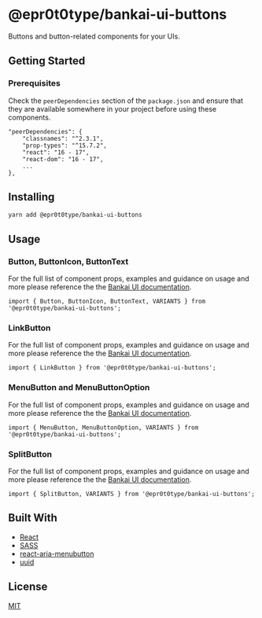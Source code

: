 # @epr0t0type/bankai-ui-buttons
Buttons and button-related components for your UIs.

## Getting Started

### Prerequisites
Check the `peerDependencies` section of the `package.json` and ensure that they are available somewhere in your project before using these components.

```
"peerDependencies": {
    "classnames": "^2.3.1",
    "prop-types": "^15.7.2",
    "react": "16 - 17",
    "react-dom": "16 - 17",
    ...
},
```

## Installing
```
yarn add @epr0t0type/bankai-ui-buttons
```

## Usage

### Button, ButtonIcon, ButtonText
For the full list of component props, examples and guidance on usage and more please reference the the [Bankai UI documentation](https://bankai-ui.com/?path=/story/components-buttons--button-story).

```
import { Button, ButtonIcon, ButtonText, VARIANTS } from '@epr0t0type/bankai-ui-buttons';
```

### LinkButton
For the full list of component props, examples and guidance on usage and more please reference the the [Bankai UI documentation](https://bankai-ui.com/?path=/story/components-buttons--link-button-story).

```
import { LinkButton } from '@epr0t0type/bankai-ui-buttons';
```

### MenuButton and MenuButtonOption
For the full list of component props, examples and guidance on usage and more please reference the the [Bankai UI documentation](https://bankai-ui.com/?path=/story/components-buttons--menu-button-story).

```
import { MenuButton, MenuButtonOption, VARIANTS } from '@epr0t0type/bankai-ui-buttons';
```

### SplitButton
For the full list of component props, examples and guidance on usage and more please reference the the [Bankai UI documentation](https://bankai-ui.com/?path=/story/components-buttons--split-button-story).

```
import { SplitButton, VARIANTS } from '@epr0t0type/bankai-ui-buttons';
```

## Built With
* [React](https://github.com/facebook/react)
* [SASS](https://github.com/sass/sass)
* [react-aria-menubutton](https://github.com/davidtheclark/react-aria-menubutton)
* [uuid](https://github.com/uuidjs/uuid)

## License
[MIT](../../../LICENSE)
